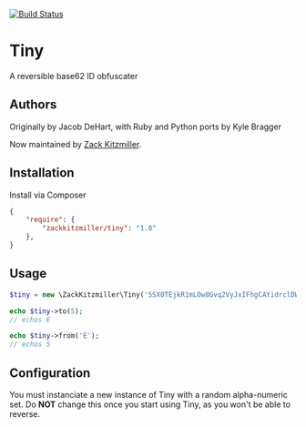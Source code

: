 [![Build Status](https://travis-ci.org/zackkitzmiller/tiny-php.png?branch=master)](https://travis-ci.org/zackkitzmiller/tiny-php)

# Tiny

A reversible base62 ID obfuscater

## Authors

Originally by Jacob DeHart, with Ruby and Python ports by Kyle Bragger

Now maintained by [Zack Kitzmiller](https://github.com/zackkitzmiller).

## Installation

Install via Composer

```json
{
    "require": {
        "zackkitzmiller/tiny": "1.0"
    },
}
```

## Usage

```php
$tiny = new \ZackKitzmiller\Tiny('5SX0TEjkR1mLOw8Gvq2VyJxIFhgCAYidrclDWaM3so9bfzZpuUenKtP74QNH6B');

echo $tiny->to(5);
// echos E

echo $tiny->from('E');
// echos 5
```

## Configuration

You must instanciate a new instance of Tiny with a random alpha-numeric set. Do **NOT** change this once you start using Tiny, as you won't be able to reverse.

